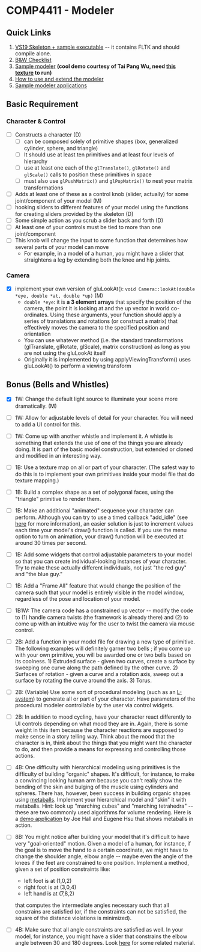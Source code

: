 # COMP4411 - Modeler

## Quick Links
<ol>
	  <!--- li>Project #2 <a href=Project2_Demo_Schedule_draft.pdf>Demo</a>
	  <li><a href="COMP4411_PRO2_UPDATED.pptx">Slides 1</a>, <a href="Project2_HelpSession2.pptx"> Slides 2</a> <font size=-2>03/07/2022</font--->
          <li><a href="https://course.cse.ust.hk/comp4411/Password_Only/projects/modeler/ModSkelS20.zip">VS19 Skeleton + sample executable</a> -- it contains FLTK and should compile alone.
	</li><li> <a href="https://course.cse.ust.hk/comp4411/Password_Only/projects/modeler/modeler_checklist.txt">B&amp;W Checklist</a>
	  </li><li><a href="https://course.cse.ust.hk/comp4411/Password_Only/projects/modeler/sample_modeler_sp02.exe">Sample modeler</a> <b>(cool demo courtesy of Tai Pang Wu, need <a href="https://course.cse.ust.hk/comp4411/Password_Only/projects/modeler/plane.bmp">this texture</a> to run)</b>
          <!--- LI><A 
          href="../../tools/fltk_install.html">FLTK headers and library (zip)</A--> 
          </li><li><a href="https://course.cse.ust.hk/comp4411/Password_Only/projects/modeler/newdoc.html">How to use and extend the modeler</a> 
          </li><li><a href="https://course.cse.ust.hk/comp4411/Password_Only/projects/modeler/demos/">Sample modeler applications </a> <!--<li><a href="robotarm.cpp">Robotarm.cpp from Monday help session</a>--></li></ol>

## Basic Requirement

### Character & Control
 - [ ] Constructs a character (D)
   - [ ] can be composed solely of primitive shapes (box, generalized cylinder, sphere, and triangle)
   - [ ] It should use at least ten primitives and at least four levels of hierarchy
   - [ ] use at least one each of the `glTranslate()`, `glRotate()` and `glScale()` calls to position these primitives in space
   - [ ] must also use `glPushMatrix()` and `glPopMatrix()` to nest your matrix transformations
 - [ ] Adds at least one of these as a control knob (slider, actually) for some joint/component of your model (M)
 - [ ] hooking sliders to different features of your model using the functions for creating sliders provided by the skeleton (D)
 - [ ] Some simple action as you scrub a slider back and forth (D)
 - [ ] At least one of your controls must be tied to more than one joint/component
 - [ ] This knob will change the input to some function that determines how several parts of your model can move
   - For example, in a model of a human, you might have a slider that straightens a leg by extending both the knee and hip joints.

### Camera
 - [x] implement your own version of gluLookAt(): `void Camera::lookAt(double *eye, double *at, double *up)` (M)
    - `double *eye`: it is **a 3 element arrays** that specify the position of the camera, the point it is looking at and the up vector in world co-ordinates. Using these arguments, your function should apply a series of translations and rotations (or construct a matrix) that effectively moves the camera to the specified position and orientation
    - You can use whatever method (i.e. the standard transformations (glTranslate, glRotate, glScale), matrix construction) as long as you are not using the gluLookAt itself
    - Originally it is implemented by using applyViewingTransform() uses gluLookAt() to perform a viewing transform

## Bonus (Bells and Whistles)

 - [x] 1W: Change the default light source to illuminate your scene more dramatically. (M)

 - [ ] 1W: Allow for adjustable levels of detail for your character. You will need to add a UI control for this.

 - [ ] 1W: Come up with another whistle and implement it.  A whistle is something that extends the use of one of the things you are already doing.  It is part of the basic model construction, but extended or cloned and modified in an interesting way.


 - [ ] 1B: Use a texture map on all or part of your character. (The safest way to do this is to implement your own primitives inside your model file that do texture mapping.)


 - [ ] 1B: Build a complex shape as a set of polygonal faces, using the "triangle" primitive to render them.


 - [ ] 1B: Make an additional "animated" sequence your character can perform.  Although you can try to use a timed callback "add_idle" (see [here](https://www.fltk.org/documentation.php) for more information), an easier solution is just to increment values each time your model's draw() function is called. If you use the menu option to turn on animation, your draw() function will be executed at around 30 times per second.

 - [ ] 1B: Add some widgets that control adjustable parameters to your model so that you can create individual-looking instances of your character.  Try to make these actually different individuals, not just "the red guy" and "the blue guy."


 - [ ] 1B: Add a "Frame All" feature that would change the position of the camera such that your model is entirely visible in the model window, regardless of the pose and location of your model.

 - [ ] 1B1W: The camera code has a constrained up vector -- modify the code to (1) handle camera twists (the framework is already there) and (2) to come up with an intuitive way for the user to twist the camera via mouse control.


 - [ ] 2B: Add a function in your model file for drawing a new type of primitive. The following examples will definitely garner two bells ; if you come up with your own primitive, you will be awarded one or two bells based on its coolness. 1) Extruded surface - given two curves, create a surface by sweeping one curve along the path defined by the other curve. 2) Surfaces of rotation - given a curve and a rotation axis, sweep out a surface by rotating the curve around the axis. 3) Torus.


 - [ ] 2B: (Variable) Use some sort of procedural modeling (such as an [L-system](https://en.wikipedia.org/wiki/L-system)) to generate all or part of your character. Have parameters of the procedural modeler controllable by the user via control widgets.


 - [ ] 2B: In addition to mood cycling, have your character react differently to UI controls depending on what mood they are in.  Again, there is some weight in this item because the character reactions are supposed to make sense in a story telling way.  Think about the mood that the character is in, think about the things that you might want the character to do, and then provide a means for expressing and controlling those actions.


 - [ ] 4B: One difficulty with hierarchical modeling using primitives is the difficulty of building "organic" shapes. It's difficult, for instance, to make a convincing looking human arm because you can't really show the bending of the skin and bulging of the muscle using cylinders and spheres. There has, however, been success in building organic shapes using [metaballs](https://en.wikipedia.org/wiki/Metaballs). Implement your hierarchical model and "skin" it with metaballs. Hint: look up "marching cubes" and "marching tetrahedra" --these are two commonly used algorithms for volume rendering. Here is a [demo application](https://course.cse.ust.hk/comp4411/Password_Only/projects/modeler/metaballs_demo.zip) by Joe Hall and Eugene Hsu that shows metaballs in action.


 - [ ] 8B: You might notice after building your model that it's difficult to have very "goal-oriented" motion. Given a model of a human, for instance, if the goal is to move the hand to a certain coordinate, we might have to change the shoulder angle, elbow angle -- maybe even the angle of the knees if the feet are constrained to one position. Implement a method, given a set of position constraints like:
   - left foot is at (1,0,2)
   - right foot is at (3,0,4)
   - left hand is at (7,8,2)

    that computes the intermediate angles necessary such that all constrains are satisfied (or, if the constraints can not be satisfied, the square of the distance violations is minimized).

 - [ ] 4B:  Make sure that all angle constraints are satisfied as well. In your model, for instance, you might have a slider that constrains the elbow angle between 30 and 180 degrees.  Look [here](https://course.cse.ust.hk/comp4411/Password_Only/projects/modeler/inverse-kinematics.pdf) for some related material.
